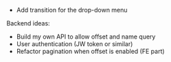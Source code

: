 * Add transition for the drop-down menu

Backend ideas:
* Build my own API to allow offset and name query
* User authentication (JW token or similar)
* Refactor pagination when offset is enabled (FE part)
